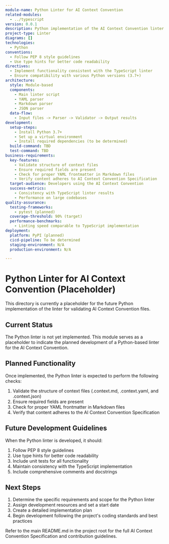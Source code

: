 ```yaml
---
module-name: Python Linter for AI Context Convention
related-modules:
  - ../typescript
version: 0.0.1
description: Python implementation of the AI Context Convention linter (placeholder)
project-type: Linter
diagrams: []
technologies:
  - Python
conventions:
  - Follow PEP 8 style guidelines
  - Use type hints for better code readability
directives:
  - Implement functionality consistent with the TypeScript linter
  - Ensure compatibility with various Python versions (3.7+)
architecture:
  style: Module-based
  components:
    - Main linter script
    - YAML parser
    - Markdown parser
    - JSON parser
  data-flow:
    - Input files -> Parser -> Validator -> Output results
development:
  setup-steps:
    - Install Python 3.7+
    - Set up a virtual environment
    - Install required dependencies (to be determined)
  build-command: TBD
  test-command: TBD
business-requirements:
  key-features:
    - Validate structure of context files
    - Ensure required fields are present
    - Check for proper YAML frontmatter in Markdown files
    - Verify content adheres to AI Context Convention Specification
  target-audience: Developers using the AI Context Convention
  success-metrics:
    - Consistency with TypeScript linter results
    - Performance on large codebases
quality-assurance:
  testing-frameworks:
    - pytest (planned)
  coverage-threshold: 90% (target)
  performance-benchmarks:
    - Linting speed comparable to TypeScript implementation
deployment:
  platform: PyPI (planned)
  cicd-pipeline: To be determined
  staging-environment: N/A
  production-environment: N/A

---
```


# Python Linter for AI Context Convention (Placeholder)

This directory is currently a placeholder for the future Python implementation of the linter for validating AI Context Convention files.

## Current Status

The Python linter is not yet implemented. This module serves as a placeholder to indicate the planned development of a Python-based linter for the AI Context Convention.

## Planned Functionality

Once implemented, the Python linter is expected to perform the following checks:

1. Validate the structure of context files (.context.md, .context.yaml, and .context.json)
2. Ensure required fields are present
3. Check for proper YAML frontmatter in Markdown files
4. Verify that content adheres to the AI Context Convention Specification

## Future Development Guidelines

When the Python linter is developed, it should:

1. Follow PEP 8 style guidelines
2. Use type hints for better code readability
3. Include unit tests for all functionality
4. Maintain consistency with the TypeScript implementation
5. Include comprehensive comments and docstrings

## Next Steps

1. Determine the specific requirements and scope for the Python linter
2. Assign development resources and set a start date
3. Create a detailed implementation plan
4. Begin development following the project's coding standards and best practices

Refer to the main README.md in the project root for the full AI Context Convention Specification and contribution guidelines.